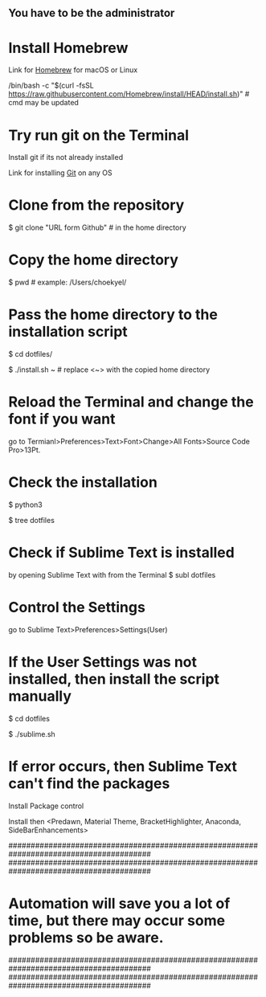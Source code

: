 ## You have to be the administrator
# Install Homebrew
Link for [Homebrew](https://brew.sh/index_de) for macOS or Linux

/bin/bash -c "$(curl -fsSL https://raw.githubusercontent.com/Homebrew/install/HEAD/install.sh)" # cmd may be updated

# Try run git on the Terminal
Install git if its not already installed

Link for installing [Git](https://www.linode.com/docs/guides/how-to-install-git-on-linux-mac-and-windows/) on any OS

# Clone from the repository
$ git clone "URL form Github" # in the home directory

# Copy the home directory
$ pwd # example: /Users/choekyel/

# Pass the home directory to the installation script
$ cd dotfiles/

$ ./install.sh ~ # replace <~> with the copied home directory

# Reload the Terminal and change the font if you want
go to Termianl>Preferences>Text>Font>Change>All Fonts>Source Code Pro>13Pt.

# Check the installation 
$ python3

$ tree dotfiles

# Check if Sublime Text is installed 
by opening Sublime Text with <subl> from the Terminal
$ subl dotfiles
# Control the Settings
go to Sublime Text>Preferences>Settings(User)
# If the User Settings was not installed, then install the script manually
$ cd dotfiles
  
$ ./sublime.sh

# If error occurs, then Sublime Text can't find the packages
Install Package control

Install then <Predawn, Material Theme, BracketHighlighter, Anaconda, SideBarEnhancements>

########################################################################################
########################################################################################
# Automation will save you a lot of time, but there may occur some problems so be aware.
########################################################################################
########################################################################################
